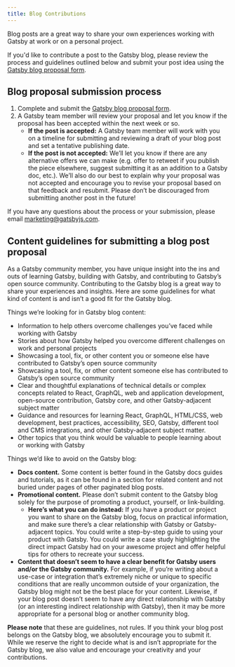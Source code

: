 ```yaml
---
title: Blog Contributions
---
```


Blog posts are a great way to share your own experiences working with Gatsby at work or on a personal project.

If you'd like to contribute a post to the Gatsby blog, please review the process and guidelines outlined below and submit your post idea using the [Gatsby blog proposal form](https://airtable.com/shr3449954866i3iF).

## Blog proposal submission process

1. Complete and submit the [Gatsby blog proposal form](https://airtable.com/shr3449954866i3iF).
2. A Gatsby team member will review your proposal and let you know if the proposal has been accepted within the next week or so.
   - **If the post is accepted:** A Gatsby team member will work with you on a timeline for submitting and reviewing a draft of your blog post and set a tentative publishing date.
   - **If the post is not accepted:** We’ll let you know if there are any alternative offers we can make (e.g. offer to retweet if you publish the piece elsewhere, suggest submitting it as an addition to a Gatsby doc, etc.). We’ll also do our best to explain why your proposal was not accepted and encourage you to revise your proposal based on that feedback and resubmit. Please don’t be discouraged from submitting another post in the future!

If you have any questions about the process or your submission, please email [marketing@gatsbyjs.com](mailto:marketing@gatsbyjs.com).

## Content guidelines for submitting a blog post proposal

As a Gatsby community member, you have unique insight into the ins and outs of learning Gatsby, building with Gatsby, and contributing to Gatsby’s open source community. Contributing to the Gatsby blog is a great way to share your experiences and insights. Here are some guidelines for what kind of content is and isn’t a good fit for the Gatsby blog.

Things we’re looking for in Gatsby blog content:

- Information to help others overcome challenges you’ve faced while working with Gatsby
- Stories about how Gatsby helped you overcome different challenges on work and personal projects
- Showcasing a tool, fix, or other content you or someone else have contributed to Gatsby’s open source community
- Showcasing a tool, fix, or other content someone else has contributed to Gatsby’s open source community
- Clear and thoughtful explanations of technical details or complex concepts related to React, GraphQL, web and application development, open-source contribution, Gatsby core, and other Gatsby-adjacent subject matter
- Guidance and resources for learning React, GraphQL, HTML/CSS, web development, best practices, accessibility, SEO, Gatsby, different tool and CMS integrations, and other Gatsby-adjacent subject matter.
- Other topics that you think would be valuable to people learning about or working with Gatsby

Things we’d like to avoid on the Gatsby blog:

- **Docs content.** Some content is better found in the Gatsby docs guides and tutorials, as it can be found in a section for related content and not buried under pages of other paginated blog posts.
- **Promotional content.** Please don’t submit content to the Gatsby blog solely for the purpose of promoting a product, yourself, or link-building.
  - **Here’s what you can do instead:** If you have a product or project you want to share on the Gatsby blog, focus on practical information, and make sure there’s a clear relationship with Gatsby or Gatsby-adjacent topics. You could write a step-by-step guide to using your product with Gatsby. You could write a case study highlighting the direct impact Gatsby had on your awesome project and offer helpful tips for others to recreate your success.
- **Content that doesn’t seem to have a clear benefit for Gatsby users and/or the Gatsby community.** For example, if you’re writing about a use-case or integration that’s extremely niche or unique to specific conditions that are really uncommon outside of your organization, the Gatsby blog might not be the best place for your content. Likewise, if your blog post doesn’t seem to have any direct relationship with Gatsby (or an interesting indirect relationship with Gatsby), then it may be more appropriate for a personal blog or another community blog.

**Please note** that these are guidelines, not rules. If you think your blog post belongs on the Gatsby blog, we absolutely encourage you to submit it. While we reserve the right to decide what is and isn’t appropriate for the Gatsby blog, we also value and encourage your creativity and your contributions.
